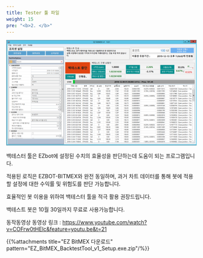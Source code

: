 ```yaml
---
title: Tester 툴 파일
weight: 15
pre: "<b>2. </b>"
---
```


![](/picture/Backtest1.png?width=800&height=450)


백테스터 툴은 EZbot에 설정된 수치의 효율성을 판단하는데 도움이 되는 프로그램입니다.

적용된 로직은 EZBOT-BITMEX와 완전 동일하며, 과거 차트 데이터를 통해 봇에 적용할 설정에 대한 수익률 및 위험도를 판단 가능합니다.

효율적인 봇 이용을 위하여 백테스터 툴을 적극 활용 권장드립니다.

백테스트 봇은 10월 30일까지 무료로 사용가능합니다.


동작동영상 동영상 링크 : https://www.youtube.com/watch?v=COFrw0tHElc&feature=youtu.be&t=21


{{%attachments title="EZ BitMEX 다운로드" pattern="EZ_BitMEX_BacktestTool_v1_Setup.exe.zip"/%}}

